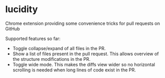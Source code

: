 # lucidity
Chrome extension providing some convenience tricks for pull requests on GitHub

Supported features so far:
- Toggle collapse/expand of all files in the PR.
- Show a list of files present in the pull request. This allows overview of the structure modifications in the PR.
- Toggle wide mode. This makes the diffs view wider so no horizontal scrolling is needed when long lines of code exist in the PR.
